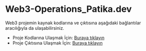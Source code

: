 # Web3-Operations_Patika.dev

Web3 projemin kaynak kodlarına ve çıktısına aşağıdaki bağlantılar aracılığıyla da ulaşabilirsiniz.

* Proje Kodlarına Ulaşmak İçin: [Buraya tıklayın](https://m7sm4-2iaaa-aaaab-qabra-cai.raw.ic0.app/) 
* Proje Çıktısına Ulaşmak İçin: [Buraya tıklayın](https://a4gq6-oaaaa-aaaab-qaa4q-cai.raw.icp0.io/?id=ocpcu-jaaaa-aaaab-qab6q-cai&tag=4&did=c2VydmljZSA6IHsKICBib2xtZTogKGludCkgLT4gKG9wdCBpbnQpOwogIGNhcnBtYTogKGludCkgLT4gKGludCk7CiAgY2lrYXJtYTogKGludCkgLT4gKGludCk7CiAgdGVtaXpsZTogKCkgLT4gKCk7CiAgdG9wbGFtYTogKGludCkgLT4gKGludCk7Cn0K)

